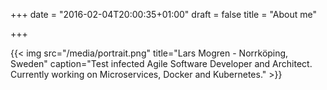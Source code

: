 +++
date = "2016-02-04T20:00:35+01:00"
draft = false
title = "About me"

+++

{{< img src="/media/portrait.png" title="Lars Mogren - Norrköping, Sweden" caption="Test infected Agile Software Developer and Architect. Currently working on Microservices, Docker and Kubernetes." >}}
